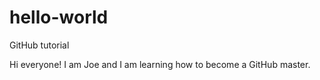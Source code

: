 # hello-world
GitHub tutorial

Hi everyone! I am Joe and I am learning how to become a GitHub master.
